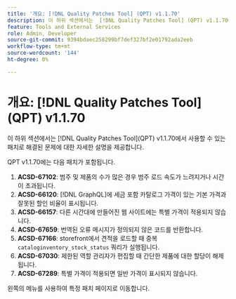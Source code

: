 ```yaml
---
title: '개요: [!DNL Quality Patches Tool] (QPT) v1.1.70'
description: 이 하위 섹션에서는  [!DNL Quality Patches Tool] (QPT) v1.1.70에서 사용할 수 있는 패치로 해결된 문제에 대한 자세한 설명을 제공합니다.
feature: Tools and External Services
role: Admin, Developer
source-git-commit: 9394bdaec258299bf7def327bf2e01792ada2eeb
workflow-type: tm+mt
source-wordcount: '144'
ht-degree: 0%

---
```


# 개요: [!DNL Quality Patches Tool]&#x200B;(QPT) v1.1.70

이 하위 섹션에서는 [!DNL Quality Patches Tool]&#x200B;(QPT) v1.1.70에서 사용할 수 있는 패치로 해결된 문제에 대한 자세한 설명을 제공합니다.

QPT v1.1.70에는 다음 패치가 포함됩니다.
1. **ACSD-67102**: 범주 및 제품의 수가 많은 경우 범주 로드 속도가 느려지거나 시간이 초과됩니다.
1. **ACSD-66120**: [!DNL GraphQL]에 세금 포함 카탈로그 가격이 있는 기본 가격과 잘못된 할인 비율이 표시됩니다.
1. **ACSD-66157**: 다른 시간대에 만들어진 웹 사이트에는 특별 가격이 적용되지 않습니다.
1. **ACSD-67659**: 번역된 오류 메시지가 정의되지 않은 코드를 반환합니다.
1. **ACSD-67166**: storefront에서 견적을 로드할 때 중복 `cataloginventory_stock_status` 쿼리가 실행됩니다.
1. **ACSD-67030**: 제한된 역할 관리자가 편집할 때 간단한 제품에 대한 할당이 해제됩니다.
1. **ACSD-67289**: 특별 가격이 적용되면 일반 가격이 표시되지 않습니다.

왼쪽의 메뉴를 사용하여 특정 패치 페이지로 이동합니다.
